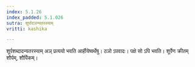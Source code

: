 ```yaml
---
index: 5.1.26
index_padded: 5.1.026
sutra: शूर्पादञन्यतरस्याम्
vritti: kashika

---
```

शूर्पशब्दादन्यतरस्याम् अञ् प्रत्ययो भवति आर्हीयेष्वर्थेषु। ठञो ऽपवादः। पक्षे सो ऽपि भवति। शूर्पेण क्रीतम् शौर्पम्, शौर्पिकम्।